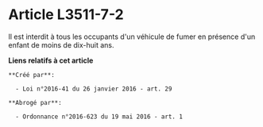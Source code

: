 # Article L3511-7-2

Il est interdit à tous les occupants d'un véhicule de fumer en présence d'un enfant de moins de dix-huit ans.

**Liens relatifs à cet article**

	**Créé par**:

	  - Loi n°2016-41 du 26 janvier 2016 - art. 29

	**Abrogé par**:

	  - Ordonnance n°2016-623 du 19 mai 2016 - art. 1
